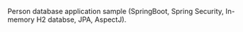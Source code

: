 Person database application sample (SpringBoot, Spring Security, In-memory H2 databse, JPA, AspectJ).
